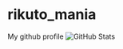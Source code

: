 # rikuto_mania
My github profile
![GitHub Stats](https://github-readme-stats.vercel.app/api?username=あなたのユーザー名&show_icons=true)
